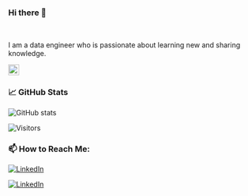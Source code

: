 ### Hi there 👋
<br />

I am a data engineer who is passionate about learning new and sharing knowledge.

<a href="https://www.linkedin.com/in/ozgunakin/">
  <img float="right" alt="Ozgun's LinkedIN" width="22px" src="https://raw.githubusercontent.com/peterthehan/peterthehan/master/assets/linkedin.svg" />
</a>

### 📈 GitHub Stats

![GitHub stats](https://github-readme-stats.vercel.app/api?username=ozgunakin&show_icons=true&theme=radical)

![Visitors](https://visitor-badge.glitch.me/badge?page_id=ozgunakin.ozgunakin)

### 📫 How to Reach Me:

<a href="https://www.linkedin.com/in/ozgunakin" target="_blank"><img alt="LinkedIn" src="https://img.shields.io/badge/linkedin-%230077B5.svg?&style=for-the-badge&logo=linkedin&logoColor=white" /></a>

<a href="mailto:ozgunakin2@gmail.com" target="_blank"><img alt="LinkedIn" src="https://img.shields.io/badge/Gmail-D14836?style=for-the-badge&logo=gmail&logoColor=white" /></a>

<!--
**ozgunakin/ozgunakin** is a ✨ _special_ ✨ repository because its `README.md` (this file) appears on your GitHub profile.

Here are some ideas to get you started:

- 🔭 I’m currently working on ...
- 🌱 I’m currently learning ...
- 👯 I’m looking to collaborate on ...
- 🤔 I’m looking for help with ...
- 💬 Ask me about ...
- 📫 How to reach me: ...
- 😄 Pronouns: ...
- ⚡ Fun fact: ...
-->
